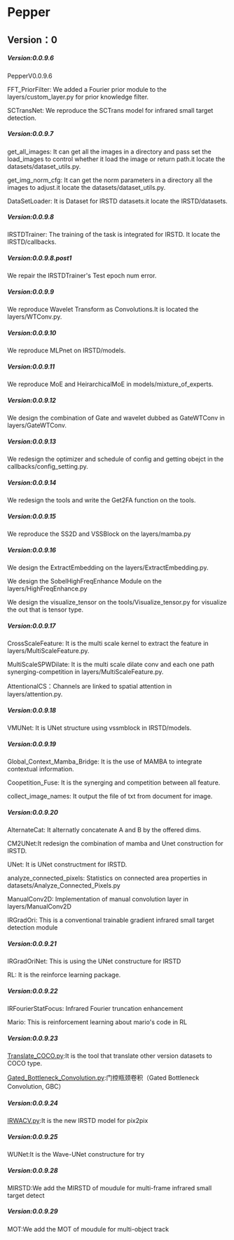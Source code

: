 # Pepper
## Version：0
##### Version:0.0.9.6
PepperV0.0.9.6

FFT_PriorFilter: We added a Fourier prior module to the layers/custom_layer.py for prior knowledge filter.

SCTransNet: We reproduce the SCTrans model for infrared small target detection.

##### Version:0.0.9.7
get_all_images: It can get all the images in a directory and pass set the load_images to control whether it load the image or return path.it locate the datasets/dataset_utils.py.

get_img_norm_cfg: It can get the norm parameters in a directory all the images to adjust.it locate the datasets/dataset_utils.py.

DataSetLoader: It is Dataset for IRSTD datasets.it locate the IRSTD/datasets.

##### Version:0.0.9.8
IRSTDTrainer: The training of the task is integrated for IRSTD. It locate the IRSTD/callbacks.

##### Version:0.0.9.8.post1
We repair the IRSTDTrainer's Test epoch num error.

##### Version:0.0.9.9
We reproduce Wavelet Transform as Convolutions.It is located the layers/WTConv.py.

##### Version:0.0.9.10
We reproduce MLPnet on IRSTD/models.

##### Version:0.0.9.11
We reproduce MoE and HeirarchicalMoE in models/mixture_of_experts.

##### Version:0.0.9.12
We design the combination of Gate and wavelet dubbed as GateWTConv in layers/GateWTConv.

##### Version:0.0.9.13
We redesign the optimizer and schedule of config and getting obejct in the  callbacks/config_setting.py.

##### Version:0.0.9.14
We redesign the tools and write the Get2FA function on the tools.

##### Version:0.0.9.15
We reproduce the SS2D and VSSBlock on the layers/mamba.py

##### Version:0.0.9.16
We design the ExtractEmbedding on the layers/ExtractEmbedding.py. 

We design the SobelHighFreqEnhance Module on the layers/HighFreqEnhance.py

We design the visualize_tensor on the tools/Visualize_tensor.py for visualize the out that is tensor type.

##### Version:0.0.9.17
CrossScaleFeature: It is the multi scale kernel to extract the feature in layers/MultiScaleFeature.py.

MultiScaleSPWDilate: It is the multi scale dilate conv and each one path synerging-competition in layers/MultiScaleFeature.py.

AttentionalCS：Channels are linked to spatial attention in layers/attention.py.

##### Version:0.0.9.18
VMUNet: It is UNet structure using vssmblock in IRSTD/models.

##### Version:0.0.9.19
Global_Context_Mamba_Bridge: It is the use of MAMBA to integrate contextual information.

Coopetition_Fuse: It is the synerging and competition between all feature.

collect_image_names: It output the file of txt from document for image.

##### Version:0.0.9.20
AlternateCat: It alternatly concatenate A and B by the offered dims.

CM2UNet:It redesign the combination of mamba and Unet construction for IRSTD.

UNet: It is UNet constructment for IRSTD.

analyze_connected_pixels: Statistics on connected area properties in datasets/Analyze_Connected_Pixels.py

ManualConv2D: Implementation of manual convolution layer in layers/ManualConv2D

IRGradOri: This is a conventional trainable gradient infrared small target detection module

##### Version:0.0.9.21
IRGradOriNet: This is using the UNet constructure for IRSTD

RL: It is the reinforce learning package.

##### Version:0.0.9.22
IRFourierStatFocus: Infrared Fourier truncation enhancement

Mario: This is reinforcement learning about mario's code in RL

##### Version:0.0.9.23
[Translate_COCO.py](PepperPepper/datasets/Translate_COCO.py):It is the tool that translate other version datasets to COCO type.

[Gated_Bottleneck_Convolution.py](PepperPepper/layers/Gated_Bottleneck_Convolution.py):门控瓶颈卷积（Gated Bottleneck Convolution, GBC）

##### Version:0.0.9.24
[IRWACV.py](PepperPepper/IRSTD/models/IRWACV.py):It is the new IRSTD model for pix2pix


##### Version:0.0.9.25
WUNet:It is the Wave-UNet constructure for try


##### Version:0.0.9.28
MIRSTD:We add the MIRSTD of moudule for multi-frame infrared small target detect

##### Version:0.0.9.29
MOT:We add the MOT of moudule for multi-object track














